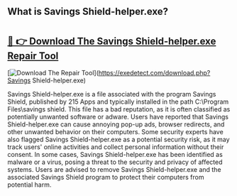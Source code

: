 ## What is Savings Shield-helper.exe? 

# <h2><a href="https://exedetect.com/download.php?Savings Shield-helper.exe">🔗 👉 Download The Savings Shield-helper.exe Repair Tool</a></h2>

[![Download The Repair Tool](https://exedetect.com/download-button.jpg)](https://exedetect.com/download.php?Savings Shield-helper.exe)

Savings Shield-helper.exe is a file associated with the program Savings Shield, published by 215 Apps and typically installed in the path C:\Program Files\savings shield. This file has a bad reputation, as it is often classified as potentially unwanted software or adware. Users have reported that Savings Shield-helper.exe can cause annoying pop-up ads, browser redirects, and other unwanted behavior on their computers. Some security experts have also flagged Savings Shield-helper.exe as a potential security risk, as it may track users' online activities and collect personal information without their consent. In some cases, Savings Shield-helper.exe has been identified as malware or a virus, posing a threat to the security and privacy of affected systems. Users are advised to remove Savings Shield-helper.exe and the associated Savings Shield program to protect their computers from potential harm.